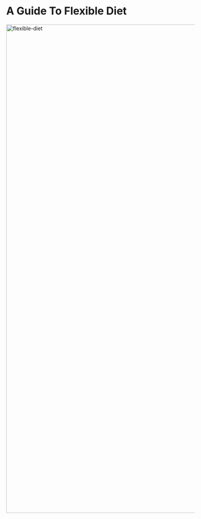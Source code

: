 <h1>A Guide To Flexible Diet</h1>

<img width="1306" alt="flexible-diet" src="https://user-images.githubusercontent.com/12003008/68423328-843beb00-0167-11ea-9861-e1548fde1772.png">

